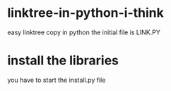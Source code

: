 # linktree-in-python-i-think
easy linktree copy in python
the initial file is LINK.PY

# install the libraries
you have to start the install.py file
